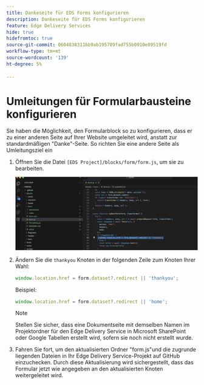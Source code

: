 ```yaml
---
title: Dankeseite für EDS Forms konfigurieren
description: Dankeseite für EDS Forms konfigurieren
feature: Edge Delivery Services
hide: true
hidefromtoc: true
source-git-commit: 0604838311bb9ab195789fad755b0910e09519fd
workflow-type: tm+mt
source-wordcount: '139'
ht-degree: 5%

---
```



# Umleitungen für Formularbausteine konfigurieren

Sie haben die Möglichkeit, den Formularblock so zu konfigurieren, dass er zu einer anderen Seite auf Ihrer Website umgeleitet wird, anstatt zur standardmäßigen &quot;Danke&quot;-Seite. So richten Sie eine andere Seite als Umleitungsziel ein

1. Öffnen Sie die Datei `[EDS Project]/blocks/form/form.js`, um sie zu bearbeiten.

   ![Code für Dankeschön-Knoten](/help/edge/assets/change-thankyou-node.png)

1. Ändern Sie die `thankyou` Knoten in der folgenden Zeile zum Knoten Ihrer Wahl:

   ```JavaScript
   window.location.href = form.dataset?.redirect || 'thankyou';
   ```

   Beispiel:

   ```JavaScript
   window.location.href = form.dataset?.redirect || 'home';
   ```

   >[!NOTE]
   >
   > Stellen Sie sicher, dass eine Dokumentseite mit demselben Namen im Projektordner für den Edge Delivery Service in Microsoft SharePoint oder Google Tabellen erstellt wird, sofern sie noch nicht erstellt wurde.


1. Fahren Sie fort, um den aktualisierten Ordner &quot;form.js&quot;und die zugrunde liegenden Dateien in Ihr Edge Delivery Service-Projekt auf GitHub einzuchecken. Durch diese Aktualisierung wird sichergestellt, dass das Formular jetzt wie angegeben an den aktualisierten Knoten weitergeleitet wird.
